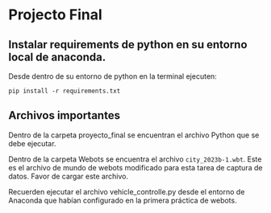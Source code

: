 # Projecto Final

## Instalar requirements de python en su entorno local de anaconda.

Desde dentro de su entorno de python en la terminal ejecuten:

```
pip install -r requirements.txt
```

## Archivos importantes

Dentro de la carpeta proyecto_final se encuentran el archivo Python que se debe ejecutar.

Dentro de la carpeta Webots se encuentra el archivo `city_2023b-1.wbt`. Este es el archivo de mundo de webots modificado para esta tarea de captura de datos. Favor de cargar este archivo.

Recuerden ejecutar el archivo vehicle_controlle.py desde el entorno de Anaconda que habían configurado en la primera práctica de webots.